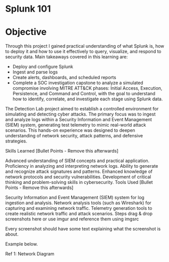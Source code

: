 # Splunk 101
# Objective

Through this project I gained practical understanding of what Splunk is, how to deploy it and how to use it effectively to query, visualize, and respond to security data.
Main takeaways covered in this learning are:
- Deploy and configure Splunk
- Ingest and parse logs
- Create alerts, dashboards, and scheduled reports
- Complete a SOC investigation capstone to analyze a simulated compromise involving MITRE ATT&CK phases: Initial Access, Execution, Persistence, and Command and Control, with the goal to understand how to identify, correlate, and investigate each stage using Splunk data.

The Detection Lab project aimed to establish a controlled environment for simulating and detecting cyber attacks. The primary focus was to ingest and analyze logs within a Security Information and Event Management (SIEM) system, generating test telemetry to mimic real-world attack scenarios. This hands-on experience was designed to deepen understanding of network security, attack patterns, and defensive strategies.

Skills Learned
[Bullet Points - Remove this afterwards]

Advanced understanding of SIEM concepts and practical application.
Proficiency in analyzing and interpreting network logs.
Ability to generate and recognize attack signatures and patterns.
Enhanced knowledge of network protocols and security vulnerabilities.
Development of critical thinking and problem-solving skills in cybersecurity.
Tools Used
[Bullet Points - Remove this afterwards]

Security Information and Event Management (SIEM) system for log ingestion and analysis.
Network analysis tools (such as Wireshark) for capturing and examining network traffic.
Telemetry generation tools to create realistic network traffic and attack scenarios.
Steps
drag & drop screenshots here or use imgur and reference them using imgsrc

Every screenshot should have some text explaining what the screenshot is about.

Example below.

Ref 1: Network Diagram
